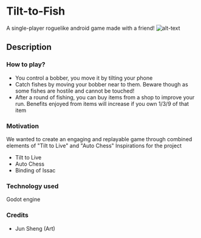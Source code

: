 # Tilt-to-Fish

A single-player roguelike android game made with a friend!
![alt-text](https://github.com/sleepy-pan-da/Tilt-to-Fish/blob/0f34e92fe435f73f7d9674773320b5a5ddc3f2fe/Assets/Gifs/Tilt%20to%20Fish!_demo.gif)

## Description
### How to play?
- You control a bobber, you move it by tilting your phone
- Catch fishes by moving your bobber near to them. Beware though as some fishes are hostile and cannot be touched!
- After a round of fishing, you can buy items from a shop to improve your run. Benefits enjoyed from items will increase if you own 1/3/9 of that item

### Motivation
We wanted to create an engaging and replayable game through combined elements of "Tilt to Live" and "Auto Chess"
Inspirations for the project
- Tilt to Live
- Auto Chess
- Binding of Issac

### Technology used
Godot engine

### Credits
- Jun Sheng (Art)
